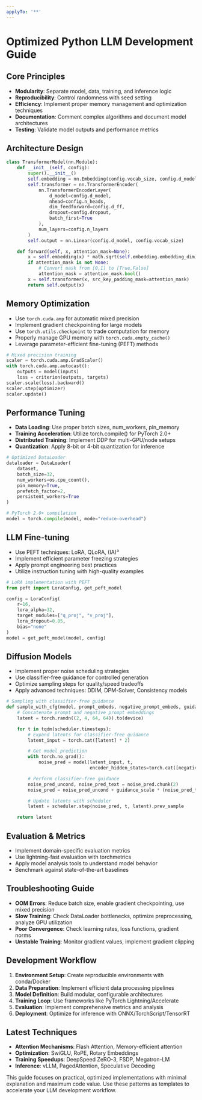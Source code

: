 ```yaml
---
applyTo: '**'
---
```

# Optimized Python LLM Development Guide

## Core Principles
- **Modularity**: Separate model, data, training, and inference logic
- **Reproducibility**: Control randomness with seed setting
- **Efficiency**: Implement proper memory management and optimization techniques
- **Documentation**: Comment complex algorithms and document model architectures
- **Testing**: Validate model outputs and performance metrics

## Architecture Design
```python
class TransformerModel(nn.Module):
    def __init__(self, config):
        super().__init__()
        self.embedding = nn.Embedding(config.vocab_size, config.d_model)
        self.transformer = nn.TransformerEncoder(
            nn.TransformerEncoderLayer(
                d_model=config.d_model,
                nhead=config.n_heads,
                dim_feedforward=config.d_ff,
                dropout=config.dropout,
                batch_first=True
            ),
            num_layers=config.n_layers
        )
        self.output = nn.Linear(config.d_model, config.vocab_size)

    def forward(self, x, attention_mask=None):
        x = self.embedding(x) * math.sqrt(self.embedding.embedding_dim)
        if attention_mask is not None:
            # Convert mask from [0,1] to [True,False]
            attention_mask = attention_mask.bool()
        x = self.transformer(x, src_key_padding_mask=attention_mask)
        return self.output(x)
```

## Memory Optimization
- Use `torch.cuda.amp` for automatic mixed precision
- Implement gradient checkpointing for large models
- Use `torch.utils.checkpoint` to trade computation for memory
- Properly manage GPU memory with `torch.cuda.empty_cache()`
- Leverage parameter-efficient fine-tuning (PEFT) methods

```python
# Mixed precision training
scaler = torch.cuda.amp.GradScaler()
with torch.cuda.amp.autocast():
    outputs = model(inputs)
    loss = criterion(outputs, targets)
scaler.scale(loss).backward()
scaler.step(optimizer)
scaler.update()
```

## Performance Tuning
- **Data Loading**: Use proper batch sizes, num_workers, pin_memory
- **Training Acceleration**: Utilize torch.compile() for PyTorch 2.0+
- **Distributed Training**: Implement DDP for multi-GPU/node setups
- **Quantization**: Apply 8-bit or 4-bit quantization for inference

```python
# Optimized DataLoader
dataloader = DataLoader(
    dataset,
    batch_size=32,
    num_workers=os.cpu_count(),
    pin_memory=True,
    prefetch_factor=2,
    persistent_workers=True
)

# PyTorch 2.0+ compilation
model = torch.compile(model, mode="reduce-overhead")
```

## LLM Fine-tuning
- Use PEFT techniques: LoRA, QLoRA, (IA)³
- Implement efficient parameter freezing strategies
- Apply prompt engineering best practices
- Utilize instruction tuning with high-quality examples

```python
# LoRA implementation with PEFT
from peft import LoraConfig, get_peft_model

config = LoraConfig(
    r=16,
    lora_alpha=32,
    target_modules=["q_proj", "v_proj"],
    lora_dropout=0.05,
    bias="none"
)
model = get_peft_model(model, config)
```

## Diffusion Models
- Implement proper noise scheduling strategies
- Use classifier-free guidance for controlled generation
- Optimize sampling steps for quality/speed tradeoffs
- Apply advanced techniques: DDIM, DPM-Solver, Consistency models

```python
# Sampling with classifier-free guidance
def sample_with_cfg(model, prompt_embeds, negative_prompt_embeds, guidance_scale=7.5):
    # Concatenate prompt and negative prompt embeddings
    latent = torch.randn((2, 4, 64, 64)).to(device)

    for t in tqdm(scheduler.timesteps):
        # Expand latents for classifier-free guidance
        latent_input = torch.cat([latent] * 2)

        # Get model prediction
        with torch.no_grad():
            noise_pred = model(latent_input, t,
                               encoder_hidden_states=torch.cat([negative_prompt_embeds, prompt_embeds]))

        # Perform classifier-free guidance
        noise_pred_uncond, noise_pred_text = noise_pred.chunk(2)
        noise_pred = noise_pred_uncond + guidance_scale * (noise_pred_text - noise_pred_uncond)

        # Update latents with scheduler
        latent = scheduler.step(noise_pred, t, latent).prev_sample

    return latent
```

## Evaluation & Metrics
- Implement domain-specific evaluation metrics
- Use lightning-fast evaluation with torchmetrics
- Apply model analysis tools to understand model behavior
- Benchmark against state-of-the-art baselines

## Troubleshooting Guide
- **OOM Errors**: Reduce batch size, enable gradient checkpointing, use mixed precision
- **Slow Training**: Check DataLoader bottlenecks, optimize preprocessing, analyze GPU utilization
- **Poor Convergence**: Check learning rates, loss functions, gradient norms
- **Unstable Training**: Monitor gradient values, implement gradient clipping

## Development Workflow
1. **Environment Setup**: Create reproducible environments with conda/Docker
2. **Data Preparation**: Implement efficient data processing pipelines
3. **Model Definition**: Build modular, configurable architectures
4. **Training Loop**: Use frameworks like PyTorch Lightning/Accelerate
5. **Evaluation**: Implement comprehensive metrics and analysis
6. **Deployment**: Optimize for inference with ONNX/TorchScript/TensorRT

## Latest Techniques
- **Attention Mechanisms**: Flash Attention, Memory-efficient attention
- **Optimization**: SwiGLU, RoPE, Rotary Embeddings
- **Training Speedups**: DeepSpeed ZeRO-3, FSDP, Megatron-LM
- **Inference**: vLLM, PagedAttention, Speculative Decoding

This guide focuses on practical, optimized implementations with minimal explanation and maximum code value. Use these patterns as templates to accelerate your LLM development workflow.
